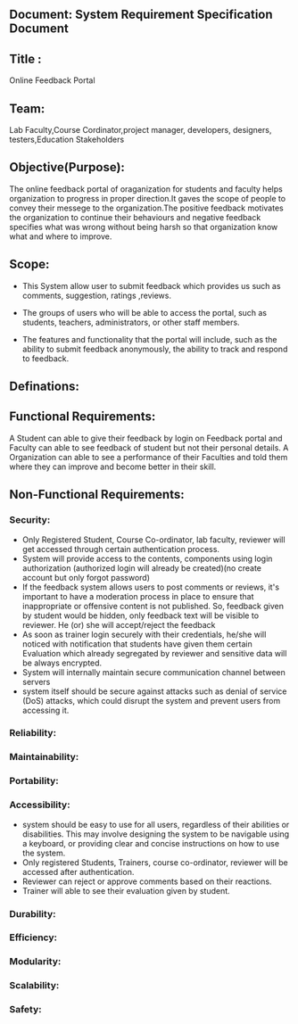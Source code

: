 ## Document: System Requirement Specification Document

## Title :
Online Feedback Portal

## Team:
Lab Faculty,Course Cordinator,project manager, developers, designers, testers,Education Stakeholders




## Objective(Purpose):
The online feedback portal of oraganization for students and faculty helps organization to progress in proper direction.It gaves the scope of people to convey their messege to the organization.The positive feedback motivates the organization to continue their behaviours and negative feedback specifies what was wrong without being harsh so that organization know what and where to improve.



## Scope:
- This System allow user to submit feedback which provides us such as comments, suggestion, ratings ,reviews.

- The groups of users who will be able to access the portal, such as students, teachers, administrators, or other staff members.

- The features and functionality that the portal will include, such as the ability to submit feedback anonymously, the ability to track and respond to feedback.

## Definations:




## Functional Requirements:

 A Student can able to give their feedback by login on Feedback portal and Faculty can able to see feedback of student but not their personal details.
 A Organization can able to see a performance of their Faculties and told them where they can improve and become better in their skill.






## Non-Functional Requirements:
### Security:
- Only Registered Student, Course Co-ordinator, lab faculty, reviewer will get accessed through certain authentication process.
- System will provide access to the contents, components using login authorization (authorized login will already be created)(no create account but only forgot password)
- If the feedback system allows users to post comments or reviews, it's important to have a moderation process in place to ensure that inappropriate or offensive content is not published. So, feedback given by student would be hidden, only feedback text will be visible to reviewer. He (or) she will accept/reject the feedback
- As soon as trainer login securely with their credentials, he/she will noticed with notification that students have given them certain Evaluation which already segregated by reviewer and sensitive data will be always encrypted.
- System will internally maintain secure communication channel between servers
- system itself should be secure against attacks such as denial of service (DoS) attacks, which could disrupt the system and prevent users from accessing it.

### Reliability:



### Maintainability:




### Portability:



### Accessibility:
- system should be easy to use for all users, regardless of their abilities or disabilities. This may involve designing the system to be navigable using a keyboard, or providing clear and concise instructions on how to use the system.
- Only registered Students, Trainers, course co-ordinator, reviewer will be accessed after authentication.
- Reviewer can reject or approve comments based on their reactions.
- Trainer will able to see their evaluation given by student.


### Durability:




### Efficiency:





### Modularity:




### Scalability:




### Safety:





